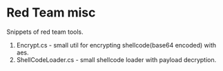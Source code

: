 # Red Team misc
Snippets of red team tools.
1. Encrypt.cs - small util for encrypting shellcode(base64 encoded) with aes.
2. ShellCodeLoader.cs - small shellcode loader with payload decryption.
